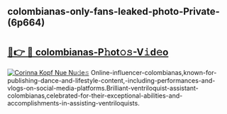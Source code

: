 ## colombianas-only-fans​-leaked-photo​-Private-(6p664)


# <h2><a href="https://mediaupload.pro?title=colombianas&ref=git">🔗👉 🔴 colombianas-P𝚑ot𝚘𝚜-V𝚒d𝚎o</a></h2>

[![Corinna Kopf Nue Nu𝚍e𝚜](https://i.imgur.com/0qMVB7G.gif)](https://mediaupload.pro?title=colombianas&ref=git)
Online-influencer-colombianas,known-for-publishing-dance-and-lifestyle-content,-including-performances-and-vlogs-on-social-media-platforms.Brilliant-ventriloquist-assistant-colombianas,celebrated-for-their-exceptional-abilities-and-accomplishments-in-assisting-ventriloquists.  